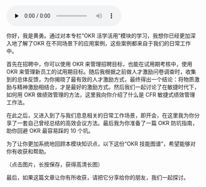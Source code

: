 <audio id="audio" title="加餐 | 如何灵活运用OKR？" controls="" preload="none"><source id="mp3" src="https://static001.geekbang.org/resource/audio/7e/8c/7efa3e9664f6c6600358898a1257eb8c.mp3"></audio>

你好，我是黄勇。通过对本专栏“OKR 活学活用”模块的学习，我想你已经更加深入地了解了OKR 在不同场景下的应用案例，这些案例都来自于我们的日常工作中。

首先在招聘中，你可以使用 OKR 来管理招聘目标，也能在试用期考核中，使用 OKR 来管理新员工的试用期目标。随后我根据之前做人才激励问卷调查时，收集到的总体反馈，为你揭晓了最有效的人才激励方式，最终得出一个结论：将物质激励与精神激励相结合，才是最好的激励方式。然后我们一起讨论了在敏捷时代下，如何用 OKR 做绩效管理的方法，这里我向你介绍了什么是 CFR 敏捷式绩效管理工作法。

在此之后，又进入到了与我们息息相关的日常工作场景，即开会，在这里我为你分享了一套自己曾经总结的高效会议方法。最后我为你准备了一篇 OKR 防坑指南，助你回避 OKR 最容易踩的 10 个坑。

为了让你更加系统地回顾本模块知识点，以下这份“OKR 技能图谱”，希望能够对你有收获和帮助。

<img src="https://static001.geekbang.org/resource/image/12/1c/122c331d312c883731b03a38f5d8951c.png" alt=""><br>
（点击图片，长按保存，获得高清长图）

最后，如果这篇文章让你有所收获，请把它分享给你的朋友，我们一起探讨。
